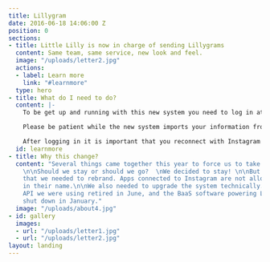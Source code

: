 ```yaml
---
title: Lillygram
date: 2016-06-18 14:06:00 Z
position: 0
sections:
- title: Little Lilly is now in charge of sending Lillygrams
  content: Same team, same service, new look and feel.
  image: "/uploads/letter2.jpg"
  actions:
  - label: Learn more
    link: "#learnmore"
  type: hero
- title: What do I need to do?
  content: |-
    To be get up and running with this new system you need to log in at [www.littlelilly.no/login](/login), or use the button in the top right corner.

    Please be patient while the new system imports your information from the old system.

    After logging in it is important that you reconnect with Instagram by using the "Connect to Instagram" button.
  id: learnmore
- title: Why this change?
  content: "Several things came together this year to force us to take an active stance.
    \n\nShould we stay or should we go?  \nWe decided to stay! \n\nBut in order to
    that we needed to rebrand. Apps connected to Instagram are not allowed \"gram\"
    in their name.\n\nWe also needed to upgrade the system technically. The Instagram
    API we were using retired in June, and the BaaS software powering Lillygram will
    shut down in January."
  image: "/uploads/about4.jpg"
- id: gallery
  images:
  - url: "/uploads/letter1.jpg"
  - url: "/uploads/letter2.jpg"
layout: landing
---
```


